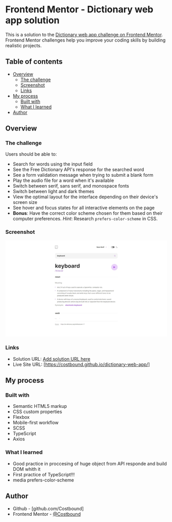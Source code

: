 # Frontend Mentor - Dictionary web app solution

This is a solution to the [Dictionary web app challenge on Frontend Mentor](https://www.frontendmentor.io/challenges/dictionary-web-app-h5wwnyuKFL). Frontend Mentor challenges help you improve your coding skills by building realistic projects. 

## Table of contents

- [Overview](#overview)
  - [The challenge](#the-challenge)
  - [Screenshot](#screenshot)
  - [Links](#links)
- [My process](#my-process)
  - [Built with](#built-with)
  - [What I learned](#what-i-learned)
- [Author](#author)

## Overview

### The challenge

Users should be able to:

- Search for words using the input field
- See the Free Dictionary API's response for the searched word
- See a form validation message when trying to submit a blank form
- Play the audio file for a word when it's available
- Switch between serif, sans serif, and monospace fonts
- Switch between light and dark themes
- View the optimal layout for the interface depending on their device's screen size
- See hover and focus states for all interactive elements on the page
- **Bonus**: Have the correct color scheme chosen for them based on their computer preferences. _Hint_: Research `prefers-color-scheme` in CSS.

### Screenshot

![](./screenshot.jpg)

### Links

- Solution URL: [Add solution URL here](https://your-solution-url.com)
- Live Site URL: [https://costbound.github.io/dictionary-web-app/]

## My process

### Built with

- Semantic HTML5 markup
- CSS custom properties
- Flexbox
- Mobile-first workflow
- SCSS
- TypeScript
- Axios

### What I learned

- Good practice in proccesing of huge object from API responde and build DOM whith it
- First practice of TypeScript!!!
- media prefers-color-scheme

## Author

- Github - [github.com/Costbound]
- Frontend Mentor - [@Costbound](https://www.frontendmentor.io/profile/yourusername)
